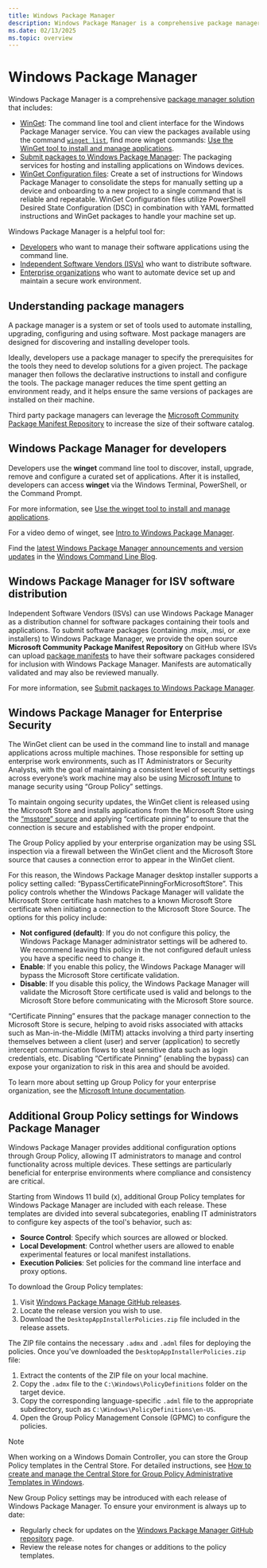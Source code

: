 ```yaml
---
title: Windows Package Manager
description: Windows Package Manager is a comprehensive package manager solution that consists of a command line tool and set of services for installing applications on Windows.
ms.date: 02/13/2025
ms.topic: overview
---
```


# Windows Package Manager

Windows Package Manager is a comprehensive [package manager solution](#understanding-package-managers) that includes:

- [WinGet](./winget/index.md): The command line tool and client interface for the Windows Package Manager service. You can view the packages available using the command [`winget list`](./winget/list.md), find more winget commands: [Use the WinGet tool to install and manage applications](./winget/index.md).
- [Submit packages to Windows Package Manager](./package/index.md): The packaging services for hosting and installing applications on Windows devices.
- [WinGet Configuration files](./configuration/index.md): Create a set of instructions for Windows Package Manager to consolidate the steps for manually setting up a device and onboarding to a new project to a single command that is reliable and repeatable. WinGet Configuration files utilize PowerShell Desired State Configuration (DSC) in combination with YAML formatted instructions and WinGet packages to handle your machine set up.

Windows Package Manager is a helpful tool for:

- [Developers](#windows-package-manager-for-developers) who want to manage their software applications using the command line.
- [Independent Software Vendors (ISVs)](#windows-package-manager-for-isv-software-distribution) who want to distribute software.
- [Enterprise organizations](#windows-package-manager-for-enterprise-security) who want to automate device set up and maintain a secure work environment.

## Understanding package managers

A package manager is a system or set of tools used to automate installing, upgrading, configuring and using software. Most package managers are designed for discovering and installing developer tools.

Ideally, developers use a package manager to specify the prerequisites for the tools they need to develop solutions for a given project. The package manager then follows the declarative instructions to install and configure the tools. The package manager reduces the time spent getting an environment ready, and it helps ensure the same versions of packages are installed on their machine.

Third party package managers can leverage the [Microsoft Community Package Manifest Repository](package/repository.md) to increase the size of their software catalog.

## Windows Package Manager for developers

Developers use the **winget** command line tool to discover, install, upgrade, remove and configure a curated set of applications. After it is installed, developers can access **winget** via the Windows Terminal, PowerShell, or the Command Prompt.

For more information, see [Use the winget tool to install and manage applications](winget/index.md).

For a video demo of winget, see [Intro to Windows Package Manager](/shows/open-at-microsoft/intro-to-windows-package-manager).

Find the [latest Windows Package Manager announcements and version updates](https://devblogs.microsoft.com/commandline/author/denelon/) in the [Windows Command Line Blog](https://devblogs.microsoft.com/commandline/).

## Windows Package Manager for ISV software distribution

Independent Software Vendors (ISVs) can use Windows Package Manager as a distribution channel for software packages containing their tools and applications. To submit software packages (containing .msix, .msi, or .exe installers) to Windows Package Manager, we provide the open source **Microsoft Community Package Manifest Repository** on GitHub where ISVs can upload [package manifests](package/manifest.md) to have their software packages considered for inclusion with Windows Package Manager. Manifests are automatically validated and may also be reviewed manually.

For more information, see [Submit packages to Windows Package Manager](package/repository.md).

## Windows Package Manager for Enterprise Security

The WinGet client can be used in the command line to install and manage applications across multiple machines. Those responsible for setting up enterprise work environments, such as IT Administrators or Security Analysts,  with the goal of maintaining a consistent level of security settings across everyone’s work machine may also be using [Microsoft Intune](/mem/intune/) to manage security using “Group Policy” settings.

To maintain ongoing security updates, the WinGet client is released using the Microsoft Store and installs applications from the Microsoft Store using the [“msstore” source](./winget/source.md) and applying  “certificate pinning” to ensure that the connection is secure and established with the proper endpoint.

The Group Policy applied by your enterprise organization may be using SSL inspection via a firewall between the WinGet client and the Microsoft Store source that causes a connection error to appear in the WinGet client.

For this reason, the Windows Package Manager desktop installer supports a policy setting called: “BypassCertificatePinningForMicrosoftStore”.  This policy controls whether the Windows Package Manager will validate the Microsoft Store certificate hash matches to a known Microsoft Store certificate when initiating a connection to the Microsoft Store Source. The options for this policy include:

- **Not configured (default)**: If you do not configure this policy, the Windows Package Manager administrator settings will be adhered to. We recommend leaving this policy in the not configured default unless you have a specific need to change it.
- **Enable**: If you enable this policy, the Windows Package Manager will bypass the Microsoft Store certificate validation.
- **Disable**: If you disable this policy, the Windows Package Manager will validate the Microsoft Store certificate used is valid and belongs to the Microsoft Store before communicating with the Microsoft Store source.

“Certificate Pinning” ensures that the package manager connection to the Microsoft Store is secure, helping to avoid risks associated with attacks such as Man-in-the-Middle (MITM) attacks involving a third party inserting themselves between a client (user) and server (application) to secretly intercept communication flows to steal sensitive data such as login credentials, etc. Disabling “Certificate Pinning” (enabling the bypass) can expose your organization to risk in this area and should be avoided.

To learn more about setting up Group Policy for your enterprise organization, see the [Microsoft Intune documentation](/mem/intune/).

## Additional Group Policy settings for Windows Package Manager

Windows Package Manager provides additional configuration options through Group Policy, allowing IT administrators to manage and control functionality across multiple devices. These settings are particularly beneficial for enterprise environments where compliance and consistency are critical.

Starting from Windows 11 build (x), additional Group Policy templates for Windows Package Manager are included with each release. These templates are divided into several subcategories, enabling IT administrators to configure key aspects of the tool's behavior, such as:

- **Source Control**: Specify which sources are allowed or blocked.
- **Local Development**: Control whether users are allowed to enable experimental features or local manifest installations.
- **Execution Policies**: Set policies for the command line interface and proxy options.

To download the Group Policy templates:

1. Visit [Windows Package Manage GitHub releases](https://github.com/microsoft/winget-cli/releases).
2. Locate the release version you wish to use.
3. Download the `DesktopAppInstallerPolicies.zip` file included in the release assets.

The ZIP file contains the necessary `.admx` and `.adml` files for deploying the policies. Once you've downloaded the `DesktopAppInstallerPolicies.zip` file:

1. Extract the contents of the ZIP file on your local machine.
2. Copy the `.admx` file to the `C:\Windows\PolicyDefinitions` folder on the target device.
3. Copy the corresponding language-specific `.adml` file to the appropriate subdirectory, such as `C:\Windows\PolicyDefinitions\en-US`.
4. Open the Group Policy Management Console (GPMC) to configure the policies.

> [!NOTE]
> When working on a Windows Domain Controller, you can store the Group Policy templates in the Central Store. For detailed instructions, see [How to create and manage the Central Store for Group Policy Administrative Templates in Windows](/troubleshoot/windows-client/group-policy/create-and-manage-central-store).

New Group Policy settings may be introduced with each release of Windows Package Manager. To ensure your environment is always up to date:

- Regularly check for updates on the [Windows Package Manager GitHub repository](https://github.com/microsoft/winget-cli/releases) page.
- Review the release notes for changes or additions to the policy templates.
